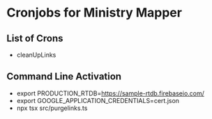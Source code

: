 # Cronjobs for Ministry Mapper

## List of Crons

- cleanUpLinks

## Command Line Activation

- export PRODUCTION\_RTDB=https://sample-rtdb.firebaseio.com/
- export GOOGLE\_APPLICATION\_CREDENTIALS=cert.json
- npx tsx src/purgelinks.ts
